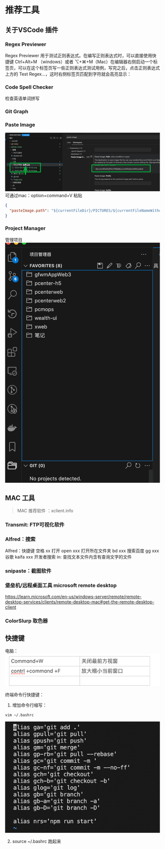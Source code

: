 # 推荐工具

## 关于VSCode 插件
###  Regex Previewer

Regex Previewer 用于测试正则表达式。在编写正则表达式时，可以直接使用快捷键 Ctrl+Alt+M （windows）或者 ⌥+⌘+M（Mac）在编辑器右侧启动一个标签页，可以在这个标签页写一些正则表达式测试用例，写完之后，点击正则表达式上方的 Test Regex...，这时右侧标签页匹配到字符就会高亮显示：


### Code Spell Checker
检查英语单词拼写


### Git Graph



### Paste Image
![](PICTURES/推荐工具/2023-08-09-20-10-41.png)
可通过mac：option+command+V 粘贴

```json
{
  "pasteImage.path": "${currentFileDir}/PICTURES/${currentFileNameWithoutExt}"
}
```

### Project Manager
管理项目
![](PICTURES/推荐工具/2023-08-09-20-13-48.png)



## MAC 工具
> MAC 推荐软件 ：xclient.info

### Transmit: FTP可视化软件

### Alfred：搜索
 Alfred：快捷键
空格 xx 打开
open xxx 打开所在文件夹
bd xxx 搜索百度
gg xxx 谷歌
kaifa xxx 开发者搜索
in: 查找文本文件内含有查询文字的文件

### snipaste：截图软件

### 堡垒机/远程桌面工具 microsoft remote desktop
https://learn.microsoft.com/en-us/windows-server/remote/remote-desktop-services/clients/remote-desktop-mac#get-the-remote-desktop-client

### ColorSlurp 取色器


## 快捷键
电脑：
![](PICTURES/推荐工具/2023-08-09-20-19-27.png)


终端命令行快捷键：


1. 增加命令行缩写：
```
vim ~/.bashrc
```
![](PICTURES/推荐工具/2023-08-09-20-21-47.png)

2. source ~/.bashrc  跑起来


